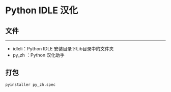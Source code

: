 # Python IDLE 汉化

## 文件
---
- idleli：Python IDLE 安装目录下Lib目录中的文件夹
- py_zh ：Python 汉化助手

## 打包

```
pyinstaller py_zh.spec
```
